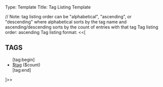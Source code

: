 Type: Template
Title: Tag Listing Template

// Note: tag listing order can be "alphabetical", "ascending", or "descending" where alphabetical sorts by the tag name and ascending/descending sorts by the count of entries with that tag
Tag listing order: ascending
Tag listing format: <<[
<h2>TAGS</h2>
<ul>
[tag:begin]<li><a href="$location">$tag</a> ($count)</li>[tag:end]
</ul>
]>>
